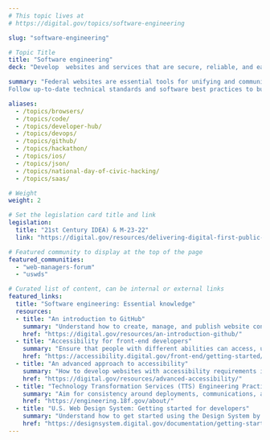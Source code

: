 ```yaml
---
# This topic lives at
# https://digital.gov/topics/software-engineering

slug: "software-engineering"

# Topic Title
title: "Software engineering"
deck: "Develop  websites and services that are secure, reliable, and easy to maintain."

summary: "Federal websites are essential tools for unifying and communicating government information with the public in a timely manner. A well-developed website builds public trust in government and provides users with access to information when they need it.
Follow up-to-date technical standards and software best practices to build accessible websites and digital services."

aliases:
  - /topics/browsers/
  - /topics/code/
  - /topics/developer-hub/
  - /topics/devops/
  - /topics/github/
  - /topics/hackathon/
  - /topics/ios/
  - /topics/json/
  - /topics/national-day-of-civic-hacking/
  - /topics/saas/

# Weight
weight: 2

# Set the legislation card title and link
legislation:
  title: "21st Century IDEA) & M-23-22"
  link: "https://digital.gov/resources/delivering-digital-first-public-experience/"

# Featured community to display at the top of the page
featured_communities:
  - "web-managers-forum"
  - "uswds"

# Curated list of content, can be internal or external links
featured_links:
  title: "Software engineering: Essential knowledge"
  resources:
  - title: "An introduction to GitHub"
    summary: "Understand how to create, manage, and publish website content in GitHub."
    href: "https://digital.gov/resources/an-introduction-github/"
  - title: "Accessibility for front-end developers"
    summary: "Ensure that people with different abilities can access, understand, and navigate web content, regardless of how they’re accessing it."
    href: "https://accessibility.digital.gov/front-end/getting-started/"
  - title: "An advanced approach to accessibility"
    summary: "How to develop websites with accessibility requirements in mind."
    href: "https://digital.gov/resources/advanced-accessibility/"
  - title: "Technology Transformation Services (TTS) Engineering Practices Guide"
    summary: "Aim for consistency around deployments, communications, and workflows."
    href: "https://engineering.18f.gov/about/"
  - title: "U.S. Web Design System: Getting started for developers"
    summary: "Understand how to get started using the Design System by installing, compiling, and customizing code."
    href: "https://designsystem.digital.gov/documentation/getting-started-for-developers/"
---
```


